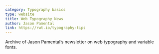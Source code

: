 ```yaml
---
category: Typography basics
type: website
title: Web Typography News
author: Jason Pamental
link: https://rwt.io/typography-tips
---
```

Archive of Jason Pamental’s newsletter on web typography and variable fonts.